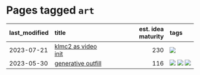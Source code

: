 # Pages tagged `art`

|last_modified|title|est. idea maturity|tags
|:---|:---|---:|:---|
|2023-07-21|[klmc2 as video init](../klmc2_as_video_init.md)|230|[![](https://img.shields.io/badge/tag-art-96f12e)](../tags/art.md)|
|2023-05-30|[generative outfill](../generative_outfill.md)|116|[![](https://img.shields.io/badge/tag-art-96f12e)](../tags/art.md) [![](https://img.shields.io/badge/tag-notebook-98b52b)](../tags/notebook.md) [![](https://img.shields.io/badge/tag-tooling-6013c8)](../tags/tooling.md)|
